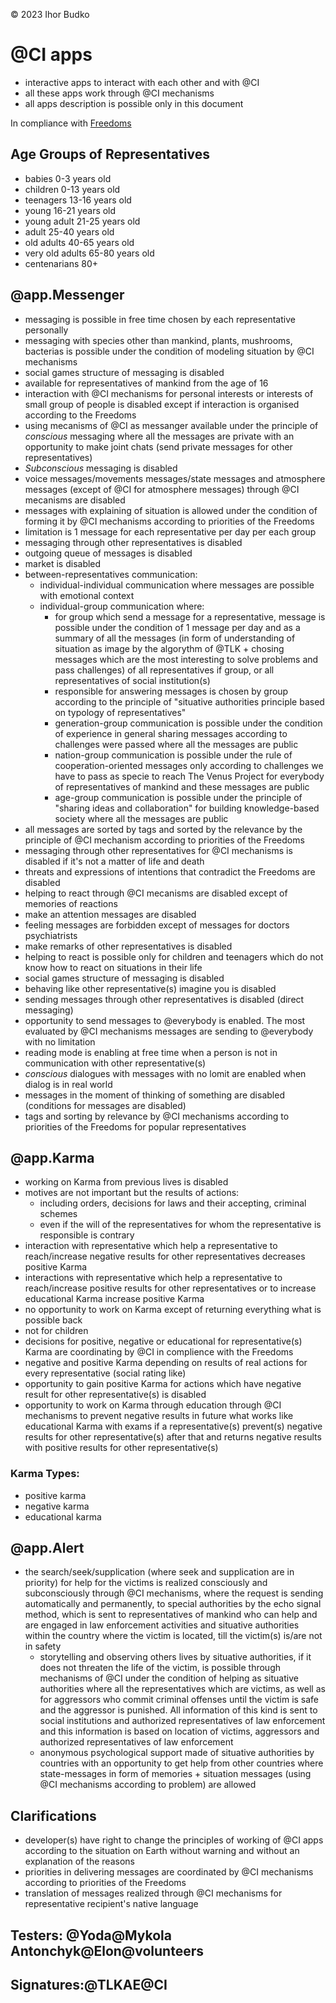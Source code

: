 © 2023 Ihor Budko

# @CI apps
- interactive apps to interact with each other and with @CI
- all these apps work through @CI mechanisms
- all apps description is possible only in this document

In compliance with [Freedoms](https://github.com/ihor-delta/freedoms/blob/main/README.md)

## Age Groups of Representatives
- babies 0-3 years old
- children 0-13 years old
- teenagers 13-16 years old
- young 16-21 years old
- young adult 21-25 years old
- adult 25-40 years old
- old adults 40-65 years old
- very old adults 65-80 years old
- centenarians 80+

## @app.Messenger
- messaging is possible in free time chosen by each representative personally
- messaging with species other than mankind, plants, mushrooms, bacterias is possible under the condition of modeling situation by @CI mechanisms
- social games structure of messaging is disabled
- available for representatives of mankind from the age of 16
- interaction with @CI mechanisms for personal interests or interests of small group of people is disabled except if interaction is organised according to the Freedoms
- using mecanisms of @CI as messanger available under the principle of *conscious* messaging where all the messages are private with an opportunity to make joint chats (send private messages for other representatives)
- *Subconscious* messaging is disabled
- voice messages/movements messages/state messages and atmosphere messages (except of @CI for atmosphere messages) through @CI mecanisms are disabled
- messages with explaining of situation is allowed under the condition of forming it by @CI mechanisms according to priorities of the Freedoms 
- limitation is 1 message for each representative per day per each group 
- messaging through other representatives is disabled
- outgoing queue of messages is disabled
- market is disabled
- between-representatives communication:
  - individual-individual communication where messages are possible with emotional context
  - individual-group communication where:
    - for group which send a message for a representative, message is possible under the condition of 1 message per day and as a summary of all the messages (in form of understanding of situation as image by the algorythm of @TLK + chosing messages which are the most interesting to solve problems and pass challenges) of all representatives if group, or all representatives of social institution(s)
    - responsible for answering messages is chosen by group according to the principle of "situative authorities principle based on typology of representatives"
    - generation-group communication is possible under the condition of experience in general sharing messages according to challenges were passed where all the messages are public
    - nation-group communication is possible under the rule of cooperation-oriented messages only according to challenges we have to pass as specie to reach The Venus Project for everybody of representatives of mankind and these messages are public
    - age-group communication is possible under the principle of "sharing ideas and collaboration" for building knowledge-based society where all the messages are public
- all messages are sorted by tags and sorted by the relevance by the principle of @CI mechanism according to priorities of the Freedoms
- messaging through other representatives for @CI mechanisms is disabled if it's not a matter of life and death
- threats and expressions of intentions that contradict the Freedoms are disabled
- helping to react through @CI mecanisms are disabled except of memories of reactions
- make an attention messages are disabled
- feeling messages are forbidden except of messages for doctors psychiatrists
- make remarks of other representatives is disabled
- helping to react is possible only for children and teenagers which do not know how to react on situations in their life
- social games structure of messaging is disabled
- behaving like other representative(s) imagine you is disabled
- sending messages through other representatives is disabled (direct messaging)
- opportunity to send messages to @everybody is enabled. The most evaluated by @CI mechanisms messages are sending to @everybody with no limitation
- reading mode is enabling at free time when a person is not in communication with other representative(s)
- *conscious* dialogues with messages with no lomit are enabled when dialog is in real world
- messages in the moment of thinking of something are disabled (conditions for messages are disabled)
- tags and sorting by relevance by @CI mechanisms according to priorities of the Freedoms for popular representatives

## @app.Karma
- working on Karma from previous lives is disabled
- motives are not important but the results of actions:
  - including orders, decisions for laws and their accepting, criminal schemes
  - even if the will of the representatives for whom the representative is responsible is contrary
- interaction with representative which help a representative to reach/increase negative results for other representatives decreases positive Karma
- interactions with representative which help a representative to reach/increase positive results for other representatives or to increase educational Karma increase positive Karma
- no opportunity to work on Karma except of returning everything what is possible back
- not for children
- decisions for positive, negative or educational for representative(s) Karma are coordinating by @CI in complience with the Freedoms
- negative and positive Karma depending on results of real actions for every representative (social rating like)
- opportunity to gain positive Karma for actions which have negative result for other representative(s) is disabled
- opportunity to work on Karma through education through @CI mechanisms to prevent negative results in future what works like educational Karma with exams if a representative(s) prevent(s) negative results for other representative(s) after that and returns negative results with positive results for other representative(s)

### Karma Types:
- positive karma
- negative karma
- educational karma

## @app.Alert
- the search/seek/supplication (where seek and supplication are in priority) for help for the victims is realized consciously and subconsciously through @CI mechanisms, where the request is sending automatically and permanently, to special authorities by the echo signal method, which is sent to representatives of mankind who can help and are engaged in law enforcement activities and situative authorities within the country where the victim is located, till the victim(s) is/are not in safety
  - storytelling and observing others lives by situative authorities, if it does not threaten the life of the victim, is possible through mechanisms of @CI under the condition of helping as situative authorities where all the representatives which are victims, as well as for aggressors who commit criminal offenses  until the victim is safe and the aggressor is punished.  All information of this kind is sent to social institutions and authorized representatives of law enforcement and this information is based on location of victims, aggressors and authorized representatives of law enforcement
  - anonymous psychological support made of situative authorities by countries with an opportunity to get help from other countries where state-messages in form of memories + situation messages (using @CI mechanisms according to problem) are allowed

## Clarifications
- developer(s) have right to change the principles of working of @CI apps according to the situation on Earth without warning and without an explanation of the reasons
- priorities in delivering messages are coordinated by @CI mechanisms according to priorities of the Freedoms
- translation of messages realized through @CI mechanisms for representative recipient's native language

## Testers: @Yoda@Mykola Antonchyk@Elon@volunteers

## Signatures:@TLKAE@CI

